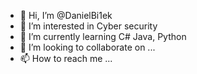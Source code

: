- 👋 Hi, I’m @DanielBi1ek
- 👀 I’m interested in Cyber security 
- 🌱 I’m currently learning C# Java, Python
- 💞️ I’m looking to collaborate on ...
- 📫 How to reach me ...
  

<!---
DanielBi1ek/DanielBi1ek is a ✨ special ✨ repository because its `README.md` (this file) appears on your GitHub profile.
You can click the Preview link to take a look at your changes.
--->
